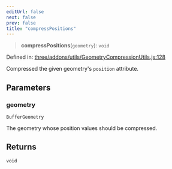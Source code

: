 ```yaml
---
editUrl: false
next: false
prev: false
title: "compressPositions"
---
```


> **compressPositions**(`geometry`): `void`

Defined in: [three/addons/utils/GeometryCompressionUtils.js:128](https://github.com/DefinitelyMaybe/three-i18n/blob/fa57b79433d1c349ffb23a78727299c8d4190136/three/addons/utils/GeometryCompressionUtils.js#L128)

Compressed the given geometry's `position` attribute.

## Parameters

### geometry

`BufferGeometry`

The geometry whose position values should be compressed.

## Returns

`void`
